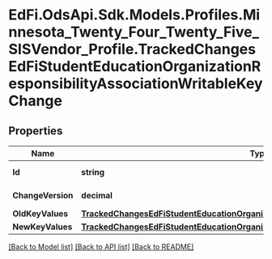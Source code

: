 # EdFi.OdsApi.Sdk.Models.Profiles.Minnesota_Twenty_Four_Twenty_Five_SISVendor_Profile.TrackedChangesEdFiStudentEducationOrganizationResponsibilityAssociationWritableKeyChange

## Properties

Name | Type | Description | Notes
------------ | ------------- | ------------- | -------------
**Id** | **string** | Resource identifier | [optional] 
**ChangeVersion** | **decimal** | Change version | [optional] 
**OldKeyValues** | [**TrackedChangesEdFiStudentEducationOrganizationResponsibilityAssociationWritableKey**](TrackedChangesEdFiStudentEducationOrganizationResponsibilityAssociationWritableKey.md) |  | [optional] 
**NewKeyValues** | [**TrackedChangesEdFiStudentEducationOrganizationResponsibilityAssociationWritableKey**](TrackedChangesEdFiStudentEducationOrganizationResponsibilityAssociationWritableKey.md) |  | [optional] 

[[Back to Model list]](../README.md#documentation-for-models) [[Back to API list]](../README.md#documentation-for-api-endpoints) [[Back to README]](../README.md)

